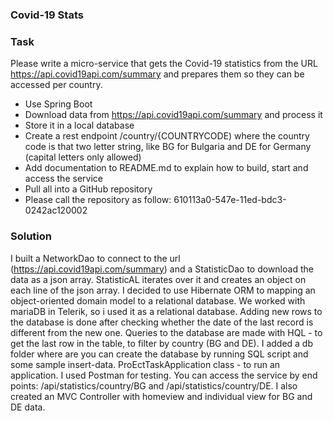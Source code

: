 ### Covid-19 Stats

### Task

Please write a micro-service that gets the Covid-19 statistics from the URL  https://api.covid19api.com/summary
and prepares them so they can be accessed per country.
* Use Spring Boot
* Download data from  https://api.covid19api.com/summary and process it
* Store it in a local database
* Create a rest endpoint /country/{COUNTRYCODE) where the country code is that two letter string, like BG for Bulgaria and DE for Germany (capital letters only allowed)
* Add documentation to README.md to explain how to build, start and access the service
* Pull all into a GitHub repository
* Please call the repository as follow: 610113a0-547e-11ed-bdc3-0242ac120002


### Solution

I built a NetworkDao to connect to the url (https://api.covid19api.com/summary) and a StatisticDao to download the data as a json array.
StatisticAL iterates over it and creates an object on each line of the json array. I decided to use Hibernate ORM to mapping an object-oriented domain model to a relational database.
We worked with mariaDB in Telerik, so i used it as a relational database. Adding new rows to the database is done after checking whether the date of the last record is different from the new one.
Queries to the database are made with HQL - to get the last row in the table, to filter by country (BG and DE).
I added a db folder where are you can create the database by running SQL script and some sample insert-data.
ProEctTaskApplication class - to run an application. I used Postman for testing. You can access the service by end points: /api/statistics/country/BG and /api/statistics/country/DE.
I also created an MVC Controller with homeview and individual view for BG and DE data.
